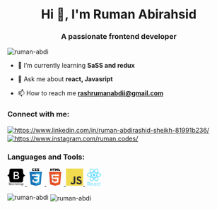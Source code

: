 

<h1 align="center">Hi 👋, I'm Ruman Abirahsid</h1>
<h3 align="center">A passionate frontend developer</h3>

<p align="left"> <img src="https://komarev.com/ghpvc/?username=ruman-abdi&label=Profile%20views&color=0e75b6&style=flat" alt="ruman-abdi" /> </p>

- 🌱 I’m currently learning **SaSS and redux**

- 💬 Ask me about **react, Javasript**

- 📫 How to reach me **rashrumanabdii@gmail.com**

<h3 align="left">Connect with me:</h3>
<p align="left">
<a href="https://linkedin.com/in/https://www.linkedin.com/in/ruman-abdirashid-sheikh-81991b236/" target="blank"><img align="center" src="https://raw.githubusercontent.com/rahuldkjain/github-profile-readme-generator/master/src/images/icons/Social/linked-in-alt.svg" alt="https://www.linkedin.com/in/ruman-abdirashid-sheikh-81991b236/" height="30" width="40" /></a>
<a href="https://instagram.com/https://www.instagram.com/ruman.codes/" target="blank"><img align="center" src="https://raw.githubusercontent.com/rahuldkjain/github-profile-readme-generator/master/src/images/icons/Social/instagram.svg" alt="https://www.instagram.com/ruman.codes/" height="30" width="40" /></a>
</p>

<h3 align="left">Languages and Tools:</h3>
<p align="left"> <a href="https://getbootstrap.com" target="_blank" rel="noreferrer"> <img src="https://raw.githubusercontent.com/devicons/devicon/master/icons/bootstrap/bootstrap-plain-wordmark.svg" alt="bootstrap" width="40" height="40"/> </a> <a href="https://www.w3schools.com/css/" target="_blank" rel="noreferrer"> <img src="https://raw.githubusercontent.com/devicons/devicon/master/icons/css3/css3-original-wordmark.svg" alt="css3" width="40" height="40"/> </a> <a href="https://www.w3.org/html/" target="_blank" rel="noreferrer"> <img src="https://raw.githubusercontent.com/devicons/devicon/master/icons/html5/html5-original-wordmark.svg" alt="html5" width="40" height="40"/> </a> <a href="https://developer.mozilla.org/en-US/docs/Web/JavaScript" target="_blank" rel="noreferrer"> <img src="https://raw.githubusercontent.com/devicons/devicon/master/icons/javascript/javascript-original.svg" alt="javascript" width="40" height="40"/> </a> <a href="https://reactjs.org/" target="_blank" rel="noreferrer"> <img src="https://raw.githubusercontent.com/devicons/devicon/master/icons/react/react-original-wordmark.svg" alt="react" width="40" height="40"/> </a> </p>

<p><img align="left" src="https://github-readme-stats.vercel.app/api/top-langs?username=ruman-abdi&show_icons=true&locale=en&layout=compact" alt="ruman-abdi" /></p>

<p>&nbsp;<img align="center" src="https://github-readme-stats.vercel.app/api?username=ruman-abdi&show_icons=true&locale=en" alt="ruman-abdi" /></p>
